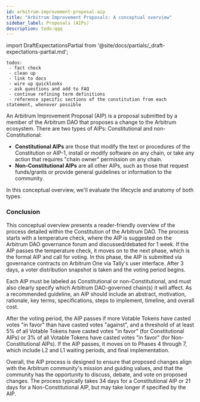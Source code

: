```yaml
---
id: arbitrum-improvement-proposal-aip
title: "Arbitrum Improvement Proposals: A conceptual overview"
sidebar_label: Proposals (AIPs)
description: todo:qqq
---
```


import DraftExpectationsPartial from '@site/docs/partials/_draft-expectations-partial.md'; 

<DraftExpectationsPartial />

```
todos: 
 - fact check
 - clean up
 - link to docs
 - wire up quicklooks
 - ask questions and add to FAQ
 - continue refining term definitions
 - reference specific sections of the constitution from each statement, whenever possible
```


An <a data-quicklook-from="arbitrum-improvement-proposal">Arbitrum Improvement Proposal (AIP)</a> is a proposal submitted by a member of the Arbitrum DAO that proposes a change to the Arbitrum ecosystem. There are two types of AIPs: <a data-quicklook-from="constitutional-proposal">Constitutional</a> and <a data-quicklook-from="non-constitutional-proposal">non-Constitutional</a>:

- **Constitutional AIPs** are those that modify the text or procedures of the Constitution or AIP-1, install or modify software on any chain, or take any action that requires "chain owner" permission on any chain. 
- **Non-Constitutional AIPs** are all other AIPs, such as those that request funds/grants or provide general guidelines or information to the community.

In this conceptual overview, we'll evaluate the lifecycle and anatomy of both types.







### Conclusion

This conceptual overview presents a reader-friendly overview of the process detailed within the Constitution of the Arbitrum DAO. The process starts with a temperature check, where the AIP is suggested on the Arbitrum DAO governance forum and discussed/debated for 1 week. If the AIP passes the temperature check, it moves on to the next phase, which is the formal AIP and call for voting. In this phase, the AIP is submitted via governance contracts on Arbitrum One via Tally's user interface. After 3 days, a voter distribution snapshot is taken and the voting period begins.

Each AIP must be labeled as Constitutional or non-Constitutional, and must also clearly specify which Arbitrum DAO-governed chain(s) it will affect. As a recommended guideline, an AIP should include an abstract, motivation, rationale, key terms, specifications, steps to implement, timeline, and overall cost.

After the voting period, the AIP passes if more Votable Tokens have casted votes "in favor" than have casted votes "against", and a threshold of at least 5% of all Votable Tokens have casted votes "in favor" (for Constitutional AIPs) or 3% of all Votable Tokens have casted votes "in favor" (for Non-Constitutional AIPs). If the AIP passes, it moves on to Phases 4 through 7, which include L2 and L1 waiting periods, and final implementation.

Overall, the AIP process is designed to ensure that proposed changes align with the Arbitrum community's mission and guiding values, and that the community has the opportunity to discuss, debate, and vote on proposed changes. The process typically takes 34 days for a Constitutional AIP or 21 days for a Non-Constitutional AIP, but may take longer if specified by the AIP.
